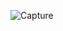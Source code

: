 ![Capture](https://user-images.githubusercontent.com/28908397/59981232-07b9cd00-9609-11e9-8ca1-449b6098f421.JPG)
